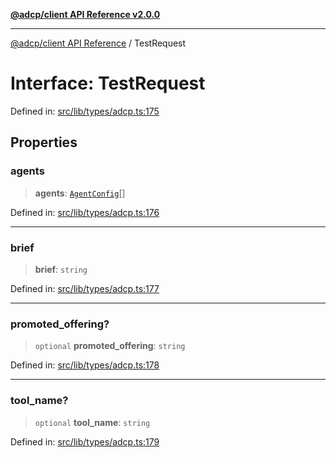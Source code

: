 [**@adcp/client API Reference v2.0.0**](../README.md)

***

[@adcp/client API Reference](../README.md) / TestRequest

# Interface: TestRequest

Defined in: [src/lib/types/adcp.ts:175](https://github.com/adcontextprotocol/adcp-client/blob/add23254eadaef025ae9fbe49b40948f459b98ff/src/lib/types/adcp.ts#L175)

## Properties

### agents

> **agents**: [`AgentConfig`](AgentConfig.md)[]

Defined in: [src/lib/types/adcp.ts:176](https://github.com/adcontextprotocol/adcp-client/blob/add23254eadaef025ae9fbe49b40948f459b98ff/src/lib/types/adcp.ts#L176)

***

### brief

> **brief**: `string`

Defined in: [src/lib/types/adcp.ts:177](https://github.com/adcontextprotocol/adcp-client/blob/add23254eadaef025ae9fbe49b40948f459b98ff/src/lib/types/adcp.ts#L177)

***

### promoted\_offering?

> `optional` **promoted\_offering**: `string`

Defined in: [src/lib/types/adcp.ts:178](https://github.com/adcontextprotocol/adcp-client/blob/add23254eadaef025ae9fbe49b40948f459b98ff/src/lib/types/adcp.ts#L178)

***

### tool\_name?

> `optional` **tool\_name**: `string`

Defined in: [src/lib/types/adcp.ts:179](https://github.com/adcontextprotocol/adcp-client/blob/add23254eadaef025ae9fbe49b40948f459b98ff/src/lib/types/adcp.ts#L179)
